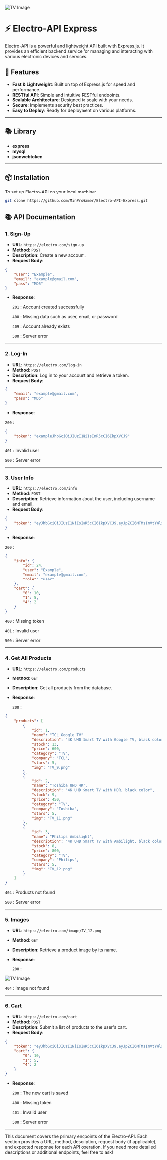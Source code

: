
![TV Image](image/Logo.png)

# ⚡️ Electro-API Express

Electro-API is a powerful and lightweight API built with Express.js. It provides an efficient backend service for managing and interacting with various electronic devices and services.

## 🚀 Features

- **Fast & Lightweight**: Built on top of Express.js for speed and performance.
- **RESTful API**: Simple and intuitive RESTful endpoints.
- **Scalable Architecture**: Designed to scale with your needs.
- **Secure**: Implements security best practices.
- **Easy to Deploy**: Ready for deployment on various platforms.

---

## 📚 Library

- **express**
- **mysql**
- **jsonwebtoken**

---

## 📦 Installation

To set up Electro-API on your local machine:

```bash
git clone https://github.com/MinProGamer/Electro-API-Express.git
```

## 📚 API Documentation

### 1. **Sign-Up**

- **URL**: `https://electro.com/sign-up`
- **Method**: `POST`
- **Description**: Create a new account.
- **Request Body**:

```json
{
    "user": "Example",
    "email": "example@gmail.com",
    "pass": "MD5"
}
```

- **Response**:

  `201` : Account created successfully

  `400` : Missing data such as user, email, or password

  `409` : Account already exists

  `500` : Server error

---

### 2. **Log-In**

- **URL**: `https://electro.com/log-in`
- **Method**: `POST`
- **Description**: Log in to your account and retrieve a token.
- **Request Body**:

```json
{
    "email": "example@gmail.com",
    "pass": "MD5"
}
```

- **Response**: 

`200` :

```json
{
    "token": "exampleJhbGciOiJIUzI1NiIsInR5cCI6IkpXVCJ9"
}
```

  `401` : Invalid user

  `500` : Server error

---

### 3. **User Info**

- **URL**: `https://electro.com/info`
- **Method**: `POST`
- **Description**: Retrieve information about the user, including username and email.
- **Request Body**:

```json
{
    "token": "eyJhbGciOiJIUzI1NiIsInR5cCI6IkpXVCJ9.eyJpZCI6MTMsImVtYWlsIjoiWmFrYXJpYUBnbWFpbC5jb20iLCJwYXNzIjoiTUQ1IiwiaWF0IjoxNzI0NzY4MjQ4fQ.CP16kYvC-zVIlFOr9q0vRbsy1HQhdd-64m3I4niHF6s"
}
```

- **Response**:

`200` :
```json
{
    "info": {
        "id": 24,
        "user": "Example",
        "email": "example@gmail.com",
        "role": "user"
    },
    "cart": {
        "0": 10,
        "1": 5,
        "4": 2
    }
}
```

  `400` : Missing token

  `401` : Invalid user

  `500` : Server error

---

### 4. **Get All Products**

- **URL**: `https://electro.com/products`
- **Method**: `GET`
- **Description**: Get all products from the database.
- **Response**:

  `200` :
```json
{
    "products": [
        {
            "id": 1,
            "name": "TCL Google TV",
            "description": "4K UHD Smart TV with Google TV, black color",
            "stock": 13,
            "price": 600,
            "category": "TV",
            "company": "TCL",
            "stars": 5,
            "img": "TV_9.png"
        },
        {
            "id": 2,
            "name": "Toshiba UHD 4K",
            "description": "4K UHD Smart TV with HDR, black color",
            "stock": 9,
            "price": 450,
            "category": "TV",
            "company": "Toshiba",
            "stars": 5,
            "img": "TV_11.png"
        },
        {
            "id": 3,
            "name": "Philips Ambilight",
            "description": "4K UHD Smart TV with Ambilight, black color",
            "stock": 8,
            "price": 800,
            "category": "TV",
            "company": "Philips",
            "stars": 5,
            "img": "TV_12.png"
        }
    ]
}
```

  `404` : Products not found

  `500` : Server error

---

### 5. **Images**

- **URL**: `https://electro.com/image/TV_12.png`
- **Method**: `GET`
- **Description**: Retrieve a product image by its name.

- **Response**:

  `200` :

![TV Image](image/TV_12.png)

  `404` : Image not found

---

### 6. **Cart**

- **URL**: `https://electro.com/cart`
- **Method**: `POST`
- **Description**: Submit a list of products to the user's cart.
- **Request Body**:

```json
{
    "token": "eyJhbGciOiJIUzI1NiIsInR5cCI6IkpXVCJ9.eyJpZCI6MTMsImVtYWlsIjoiWmFrYXJpYUBnbWFpbC5jb20iLCJwYXNzIjoiTUQ1IiwiaWF0IjoxNzI0NzY4MjQ4fQ.CP16kYvC-zVIlFOr9q0vRbsy1HQhdd-64m3I4niHF6s",
    "cart": {
        "0": 10,
        "1": 5,
        "4": 2
    }
}
```

- **Response**:

  `200` : The new cart is saved

  `400` : Missing token

  `401` : Invalid user

  `500` : Server error

---

This document covers the primary endpoints of the Electro-API. Each section provides a URL, method, description, request body (if applicable), and expected response for each API operation. If you need more detailed descriptions or additional endpoints, feel free to ask!